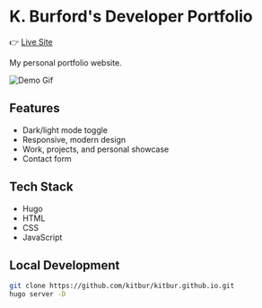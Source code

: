 # K. Burford's Developer Portfolio

👉 [Live Site](https://kitbur.github.io)

My personal portfolio website.

![Demo Gif](/images/demo.gif)

## Features
- Dark/light mode toggle
- Responsive, modern design
- Work, projects, and personal showcase
- Contact form

## Tech Stack
- Hugo
- HTML
- CSS
- JavaScript

## Local Development
```bash
git clone https://github.com/kitbur/kitbur.github.io.git
hugo server -D
```